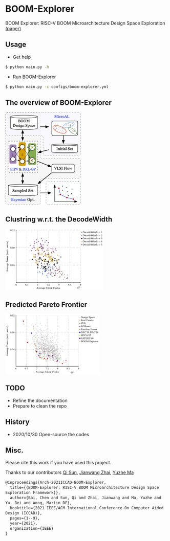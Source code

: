 # BOOM-Explorer
BOOM Explorer: RISC-V BOOM Microarchitecture Design Space Exploration [(paper)](https://ieeexplore.ieee.org/document/9643455)


## Usage
- Get help
```bash
$ python main.py -h
```
- Run BOOM-Explorer
```bash
$ python main.py -c configs/boom-explorer.yml
```

## The overview of BOOM-Explorer

![The overview of BOOM-Explorer](figs/boom-explorer-flow.png)


## Clustring w.r.t. the DecodeWidth

![The pre-clustering w.r.t. the DecodeWidth](figs/clustering-wrt-decode-width.png)

## Predicted Pareto Frontier

![The prediction of Pareto frontier](figs/predicted-pareto-frontier.png)


## TODO
- Refine the documentation
- Prepare to clean the repo


## History
- 2020/10/30 Open-source the codes


## Misc.

Please cite this work if you have used this project.

Thanks to our contributors [Qi Sun](http://qisunchn.top/), [Jianwang Zhai](https://scholar.google.com/citations?user=AygeGOcAAAAJ&hl=zh-CN), [Yuzhe Ma](https://yuzhe630.github.io/)

```
@inproceedings{Arch-2021ICCAD-BOOM-Explorer,
  title={{BOOM-Explorer: RISC-V BOOM Microarchitecture Design Space Exploration Framework}},
  author={Bai, Chen and Sun, Qi and Zhai, Jianwang and Ma, Yuzhe and Yu, Bei and Wong, Martin DF},
  booktitle={2021 IEEE/ACM International Conference On Computer Aided Design (ICCAD)},
  pages={1--9},
  year={2021},
  organization={IEEE}
}
```
